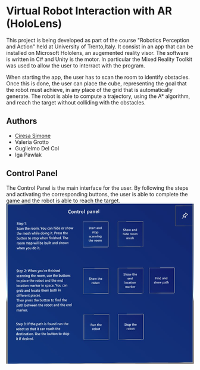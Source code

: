 # Virtual Robot Interaction with AR (HoloLens)
This project is being developed as part of the course "Robotics Perception and Action" held at University of Trento,Italy.
It consist in an app that can be installed on Microsoft Hololens, an augemented reality visor. The software is written in C# and Unity is the motor. In particular the Mixed Reality Toolkit was used to allow the user to interract with the program.

When starting the app, the user has to scan the room to identify obstacles. Once this is done, the user can place the cube, representing the goal that the robot must achieve, in any place of the grid that is automatically generate. The robot is able to compute a trajectory, using the A* algorithm, and reach the target without colliding with the obstacles.




## Authors

- [Ciresa Simone](https://www.github.com/octokatherine)
- Valeria Grotto
- Guglielmo Del Col
- Iga Pawlak 


## Control Panel
The Control Panel is the main interface for the user. By following the steps and activating the corresponding buttons, the user is able to complete the game and the robot is able to reach the target.
![Control Panel](https://github.com/ciresimo/Mixed_Reality_Differential_Drive/blob/main/ControlPanel.jpg)
